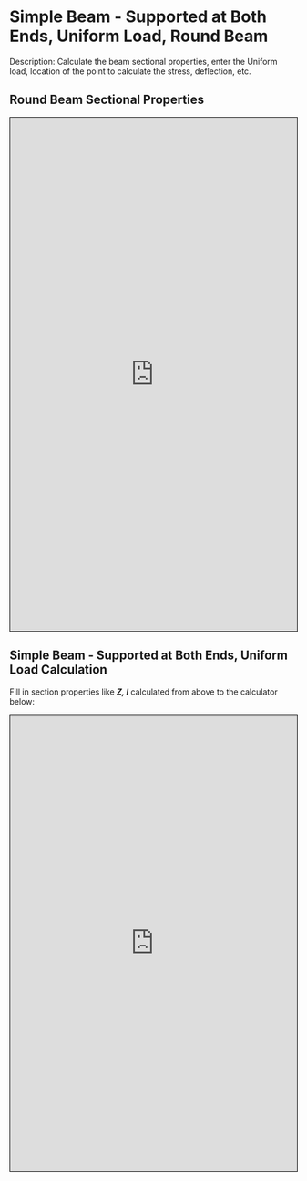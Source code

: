 # Simple Beam - Supported at Both Ends, Uniform Load, Round Beam
Description: Calculate the beam sectional properties, enter the Uniform load, location of the point to calculate the stress, deflection, etc.

## Round Beam Sectional Properties
<iframe src="https://v2.donwen.com/embed/c-20210906.173706515-e3d-0a34fa-5e9ba3"
  width="100%" height="900" style="border:1px solid black;">
</iframe>

## Simple Beam - Supported at Both Ends, Uniform Load Calculation
Fill in section properties like ***Z, I*** calculated from above to the calculator below:  
<iframe src="https://v2.donwen.com/embed/c-20220625.004602085-e3d-014446-50ea4e"
  width="100%" height="800" style="border:1px solid black;">
</iframe>
